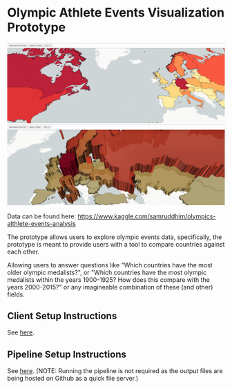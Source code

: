 # Olympic Athlete Events Visualization Prototype

![Hero](https://raw.githubusercontent.com/adamocarolli/olympic-events-proto/main/client/media/hero.png)
![Hero](https://raw.githubusercontent.com/adamocarolli/olympic-events-proto/main/client/media/hero3d.png)

Data can be found here: https://www.kaggle.com/samruddhim/olympics-althlete-events-analysis

The prototype allows users to explore olympic events data, specifically, the prototype
is meant to provide users with a tool to compare countries against each other.

Allowing users to answer questions like "Which countries have the most older olympic medalists?", or "Which countries have the most olympic medalists within the years 1900-1925? How does this compare with the years 2000-2015?" or any imagineable combination of these (and other) fields.

## Client Setup Instructions
See [here](./client/README.md).

## Pipeline Setup Instructions
See [here](./scripts/README.md). (NOTE: Running the pipeline is not required as the output files are being hosted on Github as a quick file server.)
